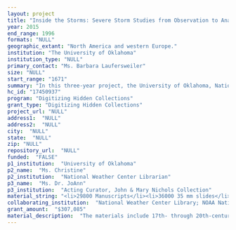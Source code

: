 ```yaml
--- 
layout: project 
title: "Inside the Storms: Severe Storm Studies from Observation to Analysis, 1650 to 2000"
year: 2015
end_range: 1996
formats: "NULL"
geographic_extant: "North America and western Europe."
institution: "The University of Oklahoma"
institution_type: "NULL"
primary_contact: "Ms. Barbara Laufersweiler"
size: "NULL"
start_range: "1671"
summary: "In this three-year project, the University of Oklahoma, National Weather Center Library, and National Severe Storms Lab will collaborate to digitize a variety of rare books and archival materials related to the study of severe storms and will make them publicly and freely available through a digital repository. All three partners are providing content to be digitized, including rare books and archival materials ranging from maps, slides, and photographs to documents and field notes. The project comprises development of a metadata workflow; digitization and metadata creation; ingest into a publicly accessible digital repository with metadata exposed for harvesting; submission of metadata to subject-specific aggregators; and promotion of the project and repository to diverse scholarly communities. The project will make accessible online for the first time these significant, diverse assets in the history of atmospheric science and will create many new entry points for scholarly inquiry as well as future projects."
hc_id: "17450937"
program: "Digitizing Hidden Collections"
grant_type: "Digitizing Hidden Collections"
project_url: "NULL"
address1:  "NULL"
address2:  "NULL"
city:  "NULL"
state:  "NULL"
zip: "NULL"
repository_url:  "NULL"
funded:  "FALSE"
p1_institution:  "University of Oklahoma"
p2_name:  "Ms. Christine"
p2_institution:  "National Weather Center Librarian"
p3_name:  "Ms. Dr. JoAnn"
p3_institution:  "Acting Curator, John & Mary Nichols Collection"
material_string: "<li>29800 Manuscripts</li><li>36000 35 mm slides</li><li>36000 35 mm slides</li><li>36000 35 mm slides</li><li>36000 35 mm slides</li>"
collaborating_institution:  "National Weather Center Library; NOAA National Severe Storms Laboratory"
grant_amount:  "$307,085"
material_description:  "The materials include 17th- through 20th-century books on meteorology and storms in several collections held by OU History of Science Collections; the portion of the Edwin Kessler III Collection related to the development of weather applications for radar and the establishment and early decades of the National Severe Storms Lab (NSSL); maps of storm events and related damage by Theodore Fujita's research group, held by the National Weather Center (NWC) Library; the NSSL slide archive of storm and radar images; NSSL field notes from severe weather research teams; and NSSL storm-spotter training slide sets held by the NWC Library."
---
```

